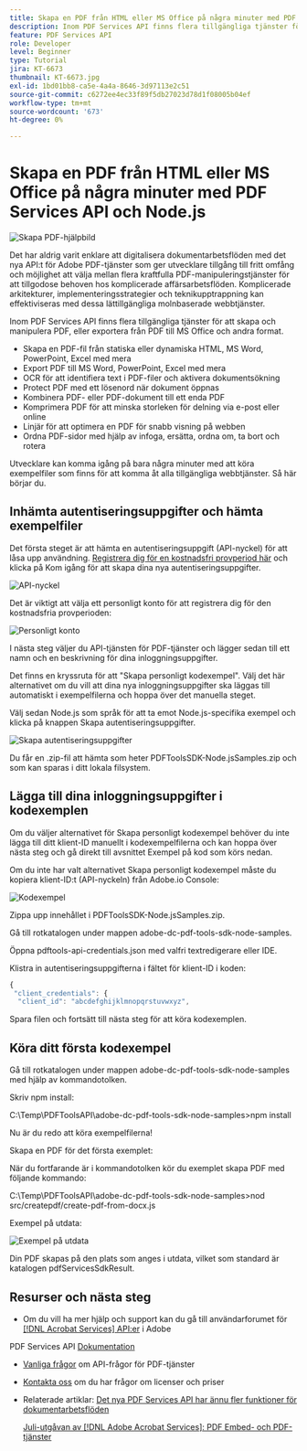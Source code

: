 ```yaml
---
title: Skapa en PDF från HTML eller MS Office på några minuter med PDF Services API och Node.js
description: Inom PDF Services API finns flera tillgängliga tjänster för att skapa och manipulera PDF eller exportera från PDF till MS Office och andra format
feature: PDF Services API
role: Developer
level: Beginner
type: Tutorial
jira: KT-6673
thumbnail: KT-6673.jpg
exl-id: 1bd01bb8-ca5e-4a4a-8646-3d97113e2c51
source-git-commit: c6272ee4ec33f89f5db27023d78d1f08005b04ef
workflow-type: tm+mt
source-wordcount: '673'
ht-degree: 0%

---
```


# Skapa en PDF från HTML eller MS Office på några minuter med PDF Services API och Node.js

![Skapa PDF-hjälpbild](assets/createpdffromhtml_hero.jpg)

Det har aldrig varit enklare att digitalisera dokumentarbetsflöden med det nya API:t för Adobe PDF-tjänster som ger utvecklare tillgång till fritt omfång och möjlighet att välja mellan flera kraftfulla PDF-manipuleringstjänster för att tillgodose behoven hos komplicerade affärsarbetsflöden. Komplicerade arkitekturer, implementeringsstrategier och teknikupptrappning kan effektiviseras med dessa lättillgängliga molnbaserade webbtjänster.

Inom PDF Services API finns flera tillgängliga tjänster för att skapa och manipulera PDF, eller exportera från PDF till MS Office och andra format.

* Skapa en PDF-fil från statiska eller dynamiska HTML, MS Word, PowerPoint, Excel med mera
* Export PDF till MS Word, PowerPoint, Excel med mera
* OCR för att identifiera text i PDF-filer och aktivera dokumentsökning
* Protect PDF med ett lösenord när dokument öppnas
* Kombinera PDF- eller PDF-dokument till ett enda PDF
* Komprimera PDF för att minska storleken för delning via e-post eller online
* Linjär för att optimera en PDF för snabb visning på webben
* Ordna PDF-sidor med hjälp av infoga, ersätta, ordna om, ta bort och rotera

Utvecklare kan komma igång på bara några minuter med att köra exempelfiler som finns för att komma åt alla tillgängliga webbtjänster. Så här börjar du.

## Inhämta autentiseringsuppgifter och hämta exempelfiler

Det första steget är att hämta en autentiseringsuppgift (API-nyckel) för att låsa upp användning. [Registrera dig för en kostnadsfri provperiod här](https://www.adobe.com/go/dcsdks_credentials) och klicka på Kom igång för att skapa dina nya autentiseringsuppgifter.

![API-nyckel](assets/apikey.png)

Det är viktigt att välja ett personligt konto för att registrera dig för den kostnadsfria provperioden:

![Personligt konto](assets/personalaccount.png)

I nästa steg väljer du API-tjänsten för PDF-tjänster och lägger sedan till ett namn och en beskrivning för dina inloggningsuppgifter.

Det finns en kryssruta för att &quot;Skapa personligt kodexempel&quot;. Välj det här alternativet om du vill att dina nya inloggningsuppgifter ska läggas till automatiskt i exempelfilerna och hoppa över det manuella steget.

Välj sedan Node.js som språk för att ta emot Node.js-specifika exempel och klicka på knappen Skapa autentiseringsuppgifter.

![Skapa autentiseringsuppgifter](assets/createcredentials.png)

Du får en .zip-fil att hämta som heter PDFToolsSDK-Node.jsSamples.zip och som kan sparas i ditt lokala filsystem.

## Lägga till dina inloggningsuppgifter i kodexemplen

Om du väljer alternativet för Skapa personligt kodexempel behöver du inte lägga till ditt klient-ID manuellt i kodexempelfilerna och kan hoppa över nästa steg och gå direkt till avsnittet Exempel på kod som körs nedan.

Om du inte har valt alternativet Skapa personligt kodexempel måste du kopiera klient-ID:t (API-nyckeln) från Adobe.io Console:

![Kodexempel](assets/codesample.png)

Zippa upp innehållet i PDFToolsSDK-Node.jsSamples.zip.

Gå till rotkatalogen under mappen adobe-dc-pdf-tools-sdk-node-samples.

Öppna pdftools-api-credentials.json med valfri textredigerare eller IDE.

Klistra in autentiseringsuppgifterna i fältet för klient-ID i koden:

```javascript
{
 "client_credentials": {
  "client_id": "abcdefghijklmnopqrstuvwxyz",
```

Spara filen och fortsätt till nästa steg för att köra kodexemplen.

## Köra ditt första kodexempel

Gå till rotkatalogen under mappen adobe-dc-pdf-tools-sdk-node-samples med hjälp av kommandotolken.

Skriv npm install:

C:\Temp\PDFToolsAPI\adobe-dc-pdf-tools-sdk-node-samples>npm install

Nu är du redo att köra exempelfilerna!

Skapa en PDF för det första exemplet:

När du fortfarande är i kommandotolken kör du exemplet skapa PDF med följande kommando:

C:\Temp\PDFToolsAPI\adobe-dc-pdf-tools-sdk-node-samples>nod src/createpdf/create-pdf-from-docx.js

Exempel på utdata:

![Exempel på utdata](assets/exampleoutput.png)

Din PDF skapas på den plats som anges i utdata, vilket som standard är katalogen pdfServicesSdkResult.

## Resurser och nästa steg

* Om du vill ha mer hjälp och support kan du gå till användarforumet för [[!DNL Acrobat Services] API:er](https://community.adobe.com/t5/document-cloud-sdk/bd-p/Document-Cloud-SDK?page=1&amp;sort=latest_replies&amp;filter=all) i Adobe

PDF Services API [Dokumentation](https://www.adobe.com/go/pdftoolsapi_doc)

* [Vanliga frågor](https://community.adobe.com/t5/contentarchivals/contentarchivedpage/message-uid/10726197) om API-frågor för PDF-tjänster

* [Kontakta oss](https://www.adobe.com/go/pdftoolsapi_requestform) om du har frågor om licenser och priser

* Relaterade artiklar:
  [Det nya PDF Services API har ännu fler funktioner för dokumentarbetsflöden](https://community.adobe.com/t5/acrobat-services-api-discussions/new-pdf-tools-api-brings-more-capabilities-for-document-services/m-p/11294170)

  [Juli-utgåvan av [!DNL Adobe Acrobat Services]: PDF Embed- och PDF-tjänster](https://medium.com/adobetech/july-release-of-adobe-document-services-pdf-embed-and-pdf-tools-17211bf7776d)
